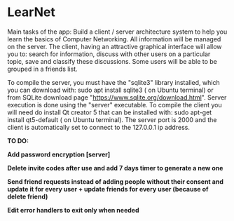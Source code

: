 # LearNet

Main tasks of the app:
Build a client / server architecture system to help you learn the basics of Computer Networking. All information will be managed on the server. The client, having an attractive graphical interface will allow you to: search for information, discuss with other users on a particular topic, save and classify these discussions. Some users will be able to be grouped in a friends list.

To compile the server, you must have the "sqlite3" library installed, which you can download with: sudo apt install sqlite3 ( on Ubuntu terminal) or from SQLite download page "https://www.sqlite.org/download.html". Server execution is done using the "server" executable.
To compile the client you will need do install Qt creator 5 that can be installed with: sudo apt-get install qt5-default ( on Ubuntu terminal).
The server port is 2000 and the client is automatically set to connect to the 127.0.0.1 ip address.


**TO DO:**

**Add password encryption \[server\]**

**Delete invite codes after use and add 7 days timer to generate a new one**

**Send friend requests instead of adding people without their consent and update it for every user + update friends for every user (because of delete friend)**

**Edit error handlers to exit only when needed** 
